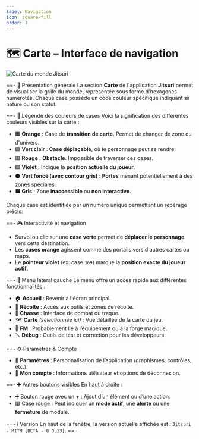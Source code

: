 ```yaml
---
label: Navigation
icon: square-fill
order: 7
---
```



# 🗺️ Carte – Interface de navigation

![Carte du monde Jitsuri](../images/0ff38cdb-0c86-4c2a-b1c2-af147001d915.png)

==- 🧭 Présentation générale
La section **Carte** de l'application **Jitsuri** permet de visualiser la grille du monde, représentée sous forme d'hexagones numérotés. Chaque case possède un code couleur spécifique indiquant sa nature ou son statut.

==- 🌈 Légende des couleurs de cases
Voici la signification des différentes couleurs visibles sur la carte :

- 🟧 **Orange** : Case de **transition de carte**. Permet de changer de zone ou d'univers.
- 🟩 **Vert clair** : **Case déplaçable**, où le personnage peut se rendre.
- 🟥 **Rouge** : **Obstacle**. Impossible de traverser ces cases.
- 🟪 **Violet** : Indique la **position actuelle du joueur**.
- ⚫ **Vert foncé (avec contour gris)** : **Portes** menant potentiellement à des zones spéciales.
- ⬛ **Gris** : Zone **inaccessible** ou **non interactive**.

Chaque case est identifiée par un numéro unique permettant un repérage précis.

==- 🎮 Interactivité et navigation
- Survol ou clic sur une **case verte** permet de **déplacer le personnage** vers cette destination.
- Les **cases orange** agissent comme des portails vers d'autres cartes ou maps.
- Le **pointeur violet** (ex: case `369`) marque la **position exacte du joueur actif**.

==- 📌 Menu latéral gauche
Le menu offre un accès rapide aux différentes fonctionnalités :

- 🏠 **Accueil** : Revenir à l'écran principal.
- 🔫 **Récolte** : Accès aux outils et zones de récolte.
- 🏹 **Chasse** : Interface de combat ou traque.
- 🗺️ **Carte** *(sélectionnée ici)* : Vue détaillée de la carte du jeu.
- 👕 **FM** : Probablement lié à l’équipement ou à la forge magique.
- 🪛 **Débug** : Outils de test et correction pour les développeurs.

==- ⚙️ Paramètres & Compte
- 🔧 **Paramètres** : Personnalisation de l’application (graphismes, contrôles, etc.).
- 👤 **Mon compte** : Informations utilisateur et options de déconnexion.

==- ➕ Autres boutons visibles
En haut à droite :
- ➕ Bouton rouge avec un **+** : Ajout d’un élément ou d’une action.
- 🟥 Case rouge : Peut indiquer un **mode actif**, une **alerte** ou une **fermeture** de module.

==- ℹ️ Version
En haut de la fenêtre, la version actuelle affichée est : `Jitsuri - MITM [BETA - 0.0.13]`.
==-
